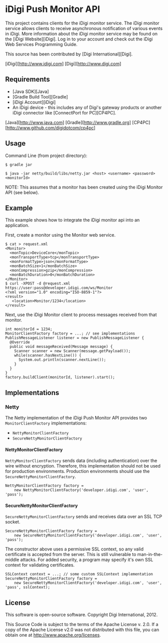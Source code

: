 iDigi Push Monitor API
======================

This project contains clients for the iDigi monitor service. The iDigi monitor
service allows clients to receive asynchronous notification of various events
in iDigi. More information about the iDigi monitor service may be found on the
[iDigi Website][iDigi]. Log in to your account and check out the iDigi Web
Services Programming Guide.

This source has been contributed by [Digi International][Digi].

[iDigi][http://www.idigi.com]
[Digi][http://www.digi.com]

Requirements
------------

* [Java SDK][Java]
* [Gradle Build Tool][Gradle]
* [iDigi Account][iDigi]
* An iDigi device - this includes any of Digi's gateway products or another
  iDigi connector like [ConnectPort for PC][CP4PC].

[Java][http://www.java.com]
[Gradle][http://www.gradle.org]
[CP4PC][http://www.github.com/digidotcom/cp4pc]

Usage
-----

Command Line (from project directory):

    $ gradle jar
    
    $ java -jar netty/build/libs/netty.jar <host> <username> <password> <monitorId>

NOTE: This assumes that a monitor has been created using the iDigi Monitor API
(see below).

Example
-------

This example shows how to integrate the iDigi monitor api into an application.

First, create a monitor using the Monitor web service.

    $ cat > request.xml
    <Monitor>
      <monTopic>DeviceCore</monTopic>
      <monTransportType>tcp</monTransportType>
      <monFormatType>json</monFormatType>
      <monBatchSize>1</monBatchSize>
      <monCompression>gzip</monCompression>
      <monBatchDuration>0</monBatchDuration>
    </Monitor>
    $ curl -XPOST -d @request.xml https://user:pass@developer.idigi.com/ws/Monitor
    <?xml version="1.0" encoding="ISO-8859-1"?>
    <result>
       <location>Monitor/1234</location>
    </result>

Next, use the iDigi Monitor client to process messages received from that monitor.

    int monitorId = 1234;
    MonitorClientFactory factory = ...; // see implementations
    PublishMessageListener listener = new PublishMessageListener {
      @Override
      public void messageReceived(Message message) {
        Scanner scanner = new Scanner(message.getPayload());
        while(scanner.hasNextLine()) {
          System.out.println(scanner.nextLine());
        }
      }
    }
    factory.buildClient(monitorId, listener).start();


Implementations
---------------

### Netty

The Netty implementation of the iDigi Push Monitor API provides two
`MonitorClientFactory` implementations:

* `NettyMonitorClientFactory`
* `SecureNettyMonitorClientFactory`

#### NettyMonitorClientFactory

`NettyMonitorClientFactory` sends data (including authentication) over the wire
without encryption. Therefore, this implementation should not be used for
production environments. Production environments should use the
`SecureNettyMonitorClientFactory`.

    NettyMonitorClientFactory factory =
        new NettyMonitorClientFactory('developer.idigi.com', 'user', 'pass');

#### SecureNettyMonitorClientFactory

`SecureNettyMonitorClientFactory` sends and receives data over an SSL TCP
socket.

    SecureNettyMonitorClientFactory factory =
        new SecureNettyMonitorClientFactory('developer.idigi.com', 'user', 'pass');

The constructor above uses a permissive SSL context, so any valid certificate
is accepted from the server.  This is still vulnerable to man-in-the-middle
attacks.  For added security, a program may specify it's own SSL context for
validating certificates.

    SSLContext context = ...; // some custom SSLContext implementation
    SecureNettyMonitorClientFactory factory =
        new SecureNettyMonitorClientFactory('developer.idigi.com', 'user', 'pass', sslContext);


License
-------

This software is open-source software. Copyright Digi International, 2012.

This Source Code is subject to the terms of the Apache License v. 2.0. If a
copy of the Apache License v2.0 was not distributed with this file, you can
obtain one at http://www.apache.org/licenses.


